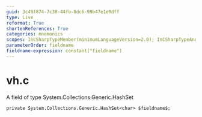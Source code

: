 ```yaml
---
guid: 3c49f874-7c38-44fb-8dc6-99b47e1e0dff
type: Live
reformat: True
shortenReferences: True
categories: mnemonics
scopes: InCSharpTypeMember(minimumLanguageVersion=2.0); InCSharpTypeAndNamespace(minimumLanguageVersion=2.0)
parameterOrder: fieldname
fieldname-expression: constant("fieldname")
---
```


# vh.c

A field of type System.Collections.Generic.HashSet<char>

```
private System.Collections.Generic.HashSet<char> $fieldname$;
```
